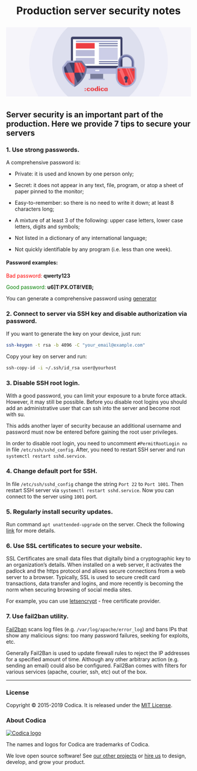  <h1 align="center"> Production server security notes </h>

![Secure](secure.jpg?raw=true )

##  Server security is an important part of the production. Here we provide 7 tips to secure your servers

### 1. Use strong passwords.

A comprehensive password is:

* Private: it is used and known by one person only;

* Secret: it does not appear in any text, file, program, or atop a sheet of paper pinned to the monitor;

* Easy-to-remember: so there is no need to write it down;
at least 8 characters long;

* A mixture of at least 3 of the following: upper case letters, lower case letters, digits and symbols;

* Not listed in a dictionary of any international language;

* Not quickly identifiable by any program (i.e. less than one week).

#### Password examples:

<span style="color:red">Bad password:</span> **qwerty123**

<span style="color:green">Good password:</span> **u6]T:PX.OT8!VEB;**

You can generate a comprehensive password using [generator](https://passwordsgenerator.net/)

### 2. Connect to server via SSH key and disable authorization via password.

If you want to generate the key on your device, just run:

```bash
ssh-keygen -t rsa -b 4096 -C "your_email@example.com"
```

Copy your key on server and run:

```bash
ssh-copy-id -i ~/.ssh/id_rsa user@yourhost
```

### 3. Disable SSH root login.

With a good password, you can limit your exposure to a brute force attack. However, it may still be possible. Before you disable root logins you should add an administrative user that can ssh into the server and become root with su.

This adds another layer of security because an additional username and password must now be entered before gaining the root user privileges.

In order to disable root login, you need to uncomment `#PermitRootLogin no` in file `/etc/ssh/sshd_config`. After, you need to restart SSH server and run `systemctl restart sshd.service`.

### 4. Change default port for SSH.

In file `/etc/ssh/sshd_config` change the string `Port 22` to `Port 1001`. Then restart SSH server via `systemctl restart sshd.service`. Now you can connect to the server using `1001` port.

### 5. Regularly install security updates.

Run command `apt unattended-upgrade` on the server. Check the following [link](https://help.ubuntu.com/community/AutomaticSecurityUpdates) for more details.

### 6. Use SSL certificates to secure your website.

SSL Certificates are small data files that digitally bind a cryptographic key to an organization’s details. When installed on a web server, it activates the padlock and the https protocol and allows secure connections from a web server to a browser. Typically, SSL is used to secure credit card transactions, data transfer and logins, and more recently is becoming the norm when securing browsing of social media sites.

For example, you can use [letsencrypt](https://letsencrypt.org/) - free certificate provider.

### 7. Use fail2ban utility.

[Fail2ban](http://www.fail2ban.org/wiki/index.php/Main_Page) scans log files (e.g. `/var/log/apache/error_log`) and bans IPs that show any malicious signs: too many password failures, seeking for exploits, etc.

Generally Fail2Ban is used to update firewall rules to reject the IP addresses for a specified amount of time. Although any other arbitrary action (e.g. sending an email) could also be configured. Fail2Ban comes with filters for various services (apache, courier, ssh, etc) out of the box.
___

### License
Copyright © 2015-2019 Codica. It is released under the [MIT License](https://opensource.org/licenses/MIT).

### About Codica

[![Codica logo](https://www.codica.com/assets/images/logo/logo.svg)](https://www.codica.com)

The names and logos for Codica are trademarks of Codica.

We love open source software! See [our other projects](https://github.com/codica2) or [hire us](https://www.codica.com/) to design, develop, and grow your product.

